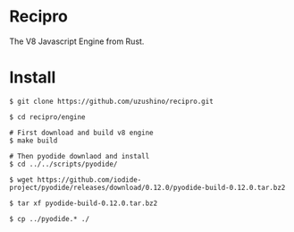 Recipro
=========

The V8 Javascript Engine from Rust.

# Install

```
$ git clone https://github.com/uzushino/recipro.git

$ cd recipro/engine

# First download and build v8 engine
$ make build

# Then pyodide downlaod and install
$ cd ../../scripts/pyodide/

$ wget https://github.com/iodide-project/pyodide/releases/download/0.12.0/pyodide-build-0.12.0.tar.bz2

$ tar xf pyodide-build-0.12.0.tar.bz2

$ cp ../pyodide.* ./
```